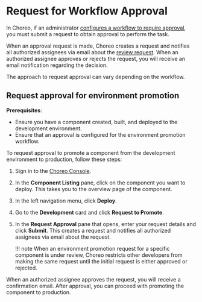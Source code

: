 # Request for Workflow Approval

In Choreo, if an administrator [configures a workflow to require approval](../administer/configure-approvals-for-choreo-workflows.md), you must submit a request to obtain approval to perform the task.

When an approval request is made, Choreo creates a request and notifies all authorized assignees via email about the [review request](../administer/review-workflow-approval-requests.md). When an authorized assignee approves or rejects the request, you will receive an email notification regarding the decision.

The approach to request approval can vary depending on the workflow. 

## Request approval for environment promotion

**Prerequisites**:

- Ensure you have a component created, built, and deployed to the development environment.
- Ensure that an approval is configured for the environment promotion workflow.

To request approval to promote a component from the development environment to production, follow these steps:

1. Sign in to the [Choreo Console](https://console.choreo.dev/).
2. In the **Component Listing** pane, click on the component you want to deploy. This takes you to the overview page of the component.
3. In the left navigation menu, click **Deploy**. 
4. Go to the **Development** card and click **Request to Promote**.
5. In the **Request Approval** pane that opens, enter your request details and click **Submit**. This creates a request and notifies all authorized assignees via email about the request. 

    !!! note
         When an environment promotion request for a specific component is under review, Choreo restricts other developers from making the same request until the initial request is either approved or rejected.
   
When an authorized assignee approves the request, you will receive a confirmation email. After approval, you can proceed with promoting the component to production.
